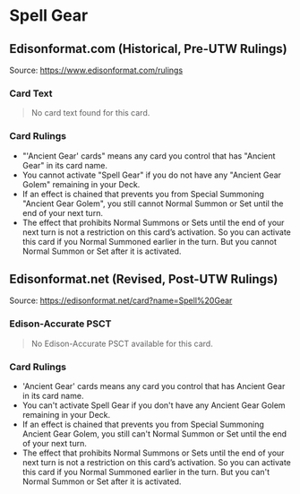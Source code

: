 # Spell Gear

## Edisonformat.com (Historical, Pre-UTW Rulings)

Source: https://www.edisonformat.com/rulings

### Card Text

> No card text found for this card.

### Card Rulings

*   "'Ancient Gear' cards" means any card you control that has "Ancient Gear" in its card name.
*   You cannot activate "Spell Gear" if you do not have any "Ancient Gear Golem" remaining in your Deck.
*   If an effect is chained that prevents you from Special Summoning "Ancient Gear Golem", you still cannot Normal Summon or Set until the end of your next turn.
*   The effect that prohibits Normal Summons or Sets until the end of your next turn is not a restriction on this card’s activation. So you can activate this card if you Normal Summoned earlier in the turn. But you cannot Normal Summon or Set after it is activated.

## Edisonformat.net (Revised, Post-UTW Rulings)

Source: https://edisonformat.net/card?name=Spell%20Gear

### Edison-Accurate PSCT

> No Edison-Accurate PSCT available for this card.

### Card Rulings

*   'Ancient Gear' cards means any card you control that has Ancient Gear in its card name.
*   You can't activate Spell Gear if you don't have any Ancient Gear Golem remaining in your Deck.
*   If an effect is chained that prevents you from Special Summoning Ancient Gear Golem, you still can't Normal Summon or Set until the end of your next turn.
*   The effect that prohibits Normal Summons or Sets until the end of your next turn is not a restriction on this card’s activation. So you can activate this card if you Normal Summoned earlier in the turn. But you can't Normal Summon or Set after it is activated.
            